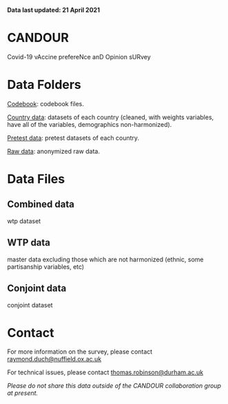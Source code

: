 **Data last updated: 21 April 2021**

# CANDOUR
Covid-19 vAccine prefereNce anD Opinion sURvey

# Data Folders

[Codebook](data/codebook): codebook files.

[Country data](data/country): datasets of each country (cleaned, with weights variables, have all of the variables, demographics non-harmonized).

[Pretest data](data/pretest): pretest datasets of each country.

[Raw data](data/raw): anonymized raw data.

# Data Files
## Combined data
wtp dataset

## WTP data
master data excluding those which are not harmonized (ethnic, some partisanship variables, etc)

## Conjoint data
conjoint dataset

# Contact
For more information on the survey, please contact raymond.duch@nuffield.ox.ac.uk

For technical issues, please contact thomas.robinson@durham.ac.uk

*Please do not share this data outside of the CANDOUR collaboration group at present.*
